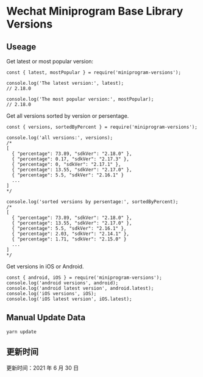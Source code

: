 
# Wechat Miniprogram Base Library Versions

## Useage

Get latest or most popular version:

```;
const { latest, mostPopular } = require('miniprogram-versions');

console.log('The latest version:', latest);
// 2.18.0

console.log('The most popular version:', mostPopular);
// 2.18.0

```

Get all versions sorted by version or persentage.

```
const { versions, sortedByPercent } = require('miniprogram-versions');

console.log('all versions:', versions);
/*
[
  { "percentage": 73.89, "sdkVer": "2.18.0" },
  { "percentage": 0.17, "sdkVer": "2.17.3" },
  { "percentage": 0, "sdkVer": "2.17.1" },
  { "percentage": 13.55, "sdkVer": "2.17.0" },
  { "percentage": 5.5, "sdkVer": "2.16.1" }
  ...
]
*/

console.log('sorted versions by persentage:', sortedByPercent);
/*
[
  { "percentage": 73.89, "sdkVer": "2.18.0" },
  { "percentage": 13.55, "sdkVer": "2.17.0" },
  { "percentage": 5.5, "sdkVer": "2.16.1" },
  { "percentage": 2.03, "sdkVer": "2.14.1" },
  { "percentage": 1.71, "sdkVer": "2.15.0" }
  ...
]
*/
```

Get versions in iOS or Android.

```
const { android, iOS } = require('miniprogram-versions');
console.log('android versions', android);
console.log('android latest version', android.latest);
console.log('iOS versions', iOS);
console.log('iOS latest version', iOS.latest);
```

## Manual Update Data

```
yarn update
```

## 更新时间

更新时间：2021 年 6 月 30 日
